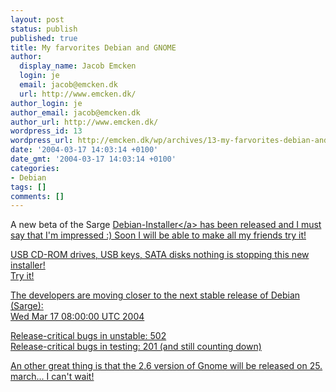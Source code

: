 ```yaml
---
layout: post
status: publish
published: true
title: My farvorites Debian and GNOME
author:
  display_name: Jacob Emcken
  login: je
  email: jacob@emcken.dk
  url: http://www.emcken.dk/
author_login: je
author_email: jacob@emcken.dk
author_url: http://www.emcken.dk/
wordpress_id: 13
wordpress_url: http://emcken.dk/wp/archives/13-my-farvorites-debian-and-gnome.html
date: '2004-03-17 14:03:14 +0100'
date_gmt: '2004-03-17 14:03:14 +0100'
categories:
- Debian
tags: []
comments: []
---
```

<p>A new beta of the Sarge <a href="http:&#47;&#47;www.debian.org&#47;devel&#47;debian-installer&#47;">Debian-Installer<&#47;a> has been released and I must say that I'm impressed :) Soon I will be able to make all my friends try it!</p>
<p>USB CD-ROM drives, USB keys, SATA disks nothing is stopping this new installer!<br />
Try it!</p>
<p>The developers are moving closer to the next stable release of Debian (Sarge):<br />
Wed Mar 17 08:00:00 UTC 2004</p>
<p>Release-critical bugs in unstable: 502<br />
Release-critical bugs in testing: 201 (and still counting down)</p>
<p>An other great thing is that the 2.6 version of Gnome will be released on 25. march... I can't wait!</p>
